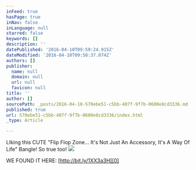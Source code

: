 ```yaml
---
inFeed: true
hasPage: true
inNav: false
inLanguage: null
starred: false
keywords: []
description: ''
datePublished: '2016-04-10T09:59:24.915Z'
dateModified: '2016-04-10T09:58:37.074Z'
authors: []
publisher:
  name: null
  domain: null
  url: null
  favicon: null
title: ''
author: []
sourcePath: _posts/2016-04-10-570ebe51-c5bb-407f-9f7b-0600e8cd3336.md
published: true
url: 570ebe51-c5bb-407f-9f7b-0600e8cd3336/index.html
_type: Article

---
```

LIking this CUTE "Flip Flop Zone... It's Not Just An Accessory, It's A Way Of Life" Bangle! So true too!
![](https://the-grid-user-content.s3-us-west-2.amazonaws.com/91281c1a-a798-4d14-aed8-087a61afb225.png)

WE FOUND IT HERE: [http://bit.ly/1XX3a3H][0]

[0]: http://bit.ly/1XX3a3H